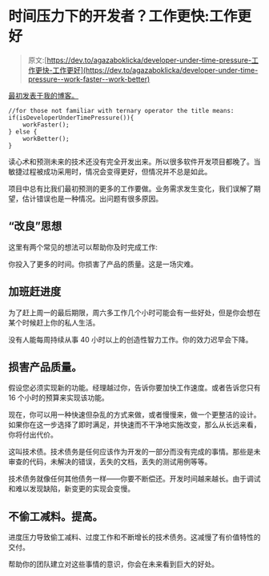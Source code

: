 # 时间压力下的开发者？工作更快:工作更好

> 原文:[https://dev.to/agazaboklicka/developer-under-time-pressure-工作更快-工作更好](https://dev.to/agazaboklicka/developer-under-time-pressure--work-faster--work-better)

[最初发表于我的博客。](https://jumpstart.blog/2017/07/13/developer-under-time-pressure-work-faster-work-better/)

```
//for those not familiar with ternary operator the title means:
if(isDeveloperUnderTimePressure()){
    workFaster();
} else {
    workBetter();
} 
```

读心术和预测未来的技术还没有完全开发出来。所以很多软件开发项目都晚了。当敏捷过程被成功采用时，情况会变得更好，但情况并不总是如此。

项目中总有比我们最初预测的更多的工作要做。业务需求发生变化，我们误解了期望，估计错误也是一种情况。出问题有很多原因。

## “改良”思想

这里有两个常见的想法可以帮助你及时完成工作:

你投入了更多的时间。你损害了产品的质量。这是一场灾难。

## 加班赶进度

为了赶上周一的最后期限，周六多工作几个小时可能会有一些好处，但是你会想在某个时候赶上你的私人生活。

没有人能每周持续从事 40 小时以上的创造性智力工作。你的效力迟早会下降。

## 损害产品质量。

假设您必须实现新的功能。经理越过你，告诉你要加快工作速度。或者告诉您只有 16 个小时的预算来实现该功能。

现在，你可以用一种快速但杂乱的方式来做，或者慢慢来，做一个更整洁的设计。如果你在这一步选择了即时满足，并快速而不干净地实施改变，那么从长远来看，你将付出代价。

这叫技术债。技术债务是任何应该作为开发的一部分而没有完成的事情。那些是未审查的代码，未解决的错误，丢失的文档，丢失的测试用例等等。

技术债务就像任何其他债务一样——你要不断偿还。开发时间越来越长。由于调试和难以发现缺陷，新变更的实现会变慢。

## 不偷工减料。提高。

进度压力导致偷工减料、过度工作和不断增长的技术债务。这减慢了有价值特性的交付。

帮助你的团队建立对这些事情的意识，你会在未来看到巨大的好处。